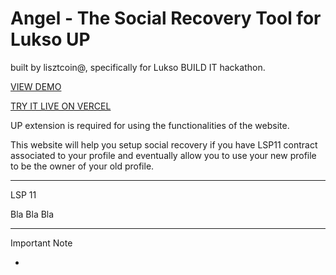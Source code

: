 # Angel - The Social Recovery Tool for Lukso UP

built by lisztcoin@, specifically for Lukso BUILD IT hackathon.

[VIEW DEMO](...)

[TRY IT LIVE ON VERCEL](...)

UP extension is required for using the functionalities of the website.

This website will help you setup social recovery if you have LSP11 contract associated to your profile and eventually allow you to use your new profile to be the owner of your old profile.


-----------

LSP 11

Bla Bla Bla

------------

Important Note

* 